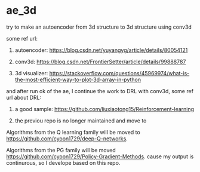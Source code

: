 # ae_3d
try to make an autoencoder from 3d structure to 3d structure using conv3d

some ref url:

1. autoencoder: https://blog.csdn.net/yuyangyg/article/details/80054121

2. conv3d: https://blog.csdn.net/FrontierSetter/article/details/99888787

3. 3d visualizer: https://stackoverflow.com/questions/45969974/what-is-the-most-efficient-way-to-plot-3d-array-in-python

and after run ok of the ae, I continue the work to DRL with conv3d, some ref url about DRL:

1. a good sample: https://github.com/liuxiaotong15/Reinforcement-learning

2. the previou repo is no longer maintained and move to

Algorithms from the Q learning family will be moved to https://github.com/cyoon1729/deep-Q-networks.

Algorithms from the PG family will be moved https://github.com/cyoon1729/Policy-Gradient-Methods. cause my output is continurous, so I develope based on this repo.
